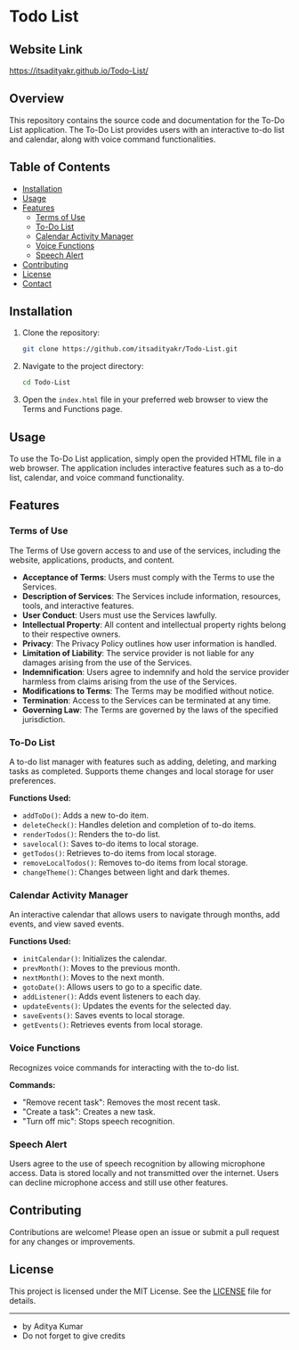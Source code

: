 # Todo List

## Website Link
https://itsadityakr.github.io/Todo-List/


## Overview
This repository contains the source code and documentation for the To-Do List application. The To-Do List provides users with an interactive to-do list and calendar, along with voice command functionalities.

## Table of Contents
- [Installation](#installation)
- [Usage](#usage)
- [Features](#features)
  - [Terms of Use](#terms-of-use)
  - [To-Do List](#to-do-list)
  - [Calendar Activity Manager](#calendar-activity-manager)
  - [Voice Functions](#voice-functions)
  - [Speech Alert](#speech-alert)
- [Contributing](#contributing)
- [License](#license)
- [Contact](#contact)

## Installation
1. Clone the repository:
    ```bash
    git clone https://github.com/itsadityakr/Todo-List.git
    ```
2. Navigate to the project directory:
    ```bash
    cd Todo-List
    ```
3. Open the `index.html` file in your preferred web browser to view the Terms and Functions page.

## Usage
To use the To-Do List application, simply open the provided HTML file in a web browser. The application includes interactive features such as a to-do list, calendar, and voice command functionality.

## Features

### Terms of Use
The Terms of Use govern access to and use of the services, including the website, applications, products, and content.

- **Acceptance of Terms**: Users must comply with the Terms to use the Services.
- **Description of Services**: The Services include information, resources, tools, and interactive features.
- **User Conduct**: Users must use the Services lawfully.
- **Intellectual Property**: All content and intellectual property rights belong to their respective owners.
- **Privacy**: The Privacy Policy outlines how user information is handled.
- **Limitation of Liability**: The service provider is not liable for any damages arising from the use of the Services.
- **Indemnification**: Users agree to indemnify and hold the service provider harmless from claims arising from the use of the Services.
- **Modifications to Terms**: The Terms may be modified without notice.
- **Termination**: Access to the Services can be terminated at any time.
- **Governing Law**: The Terms are governed by the laws of the specified jurisdiction.

### To-Do List
A to-do list manager with features such as adding, deleting, and marking tasks as completed. Supports theme changes and local storage for user preferences.

**Functions Used:**
- `addToDo()`: Adds a new to-do item.
- `deleteCheck()`: Handles deletion and completion of to-do items.
- `renderTodos()`: Renders the to-do list.
- `savelocal()`: Saves to-do items to local storage.
- `getTodos()`: Retrieves to-do items from local storage.
- `removeLocalTodos()`: Removes to-do items from local storage.
- `changeTheme()`: Changes between light and dark themes.

### Calendar Activity Manager
An interactive calendar that allows users to navigate through months, add events, and view saved events.

**Functions Used:**
- `initCalendar()`: Initializes the calendar.
- `prevMonth()`: Moves to the previous month.
- `nextMonth()`: Moves to the next month.
- `gotoDate()`: Allows users to go to a specific date.
- `addListener()`: Adds event listeners to each day.
- `updateEvents()`: Updates the events for the selected day.
- `saveEvents()`: Saves events to local storage.
- `getEvents()`: Retrieves events from local storage.

### Voice Functions
Recognizes voice commands for interacting with the to-do list.

**Commands:**
- "Remove recent task": Removes the most recent task.
- "Create a task": Creates a new task.
- "Turn off mic": Stops speech recognition.

### Speech Alert
Users agree to the use of speech recognition by allowing microphone access. Data is stored locally and not transmitted over the internet. Users can decline microphone access and still use other features.

## Contributing
Contributions are welcome! Please open an issue or submit a pull request for any changes or improvements.

## License
This project is licensed under the MIT License. See the [LICENSE](LICENSE) file for details.

---

- by Aditya Kumar
- Do not forget to give credits
